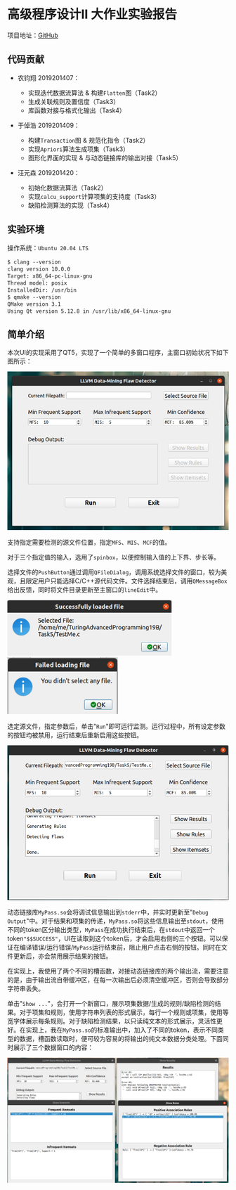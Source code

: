 # 高级程序设计II 大作业实验报告

项目地址：[GitHub](https://github.com/zhuohaoyu/TuringAdvancedProgramming19B)

## 代码贡献

+ 农钧翔 2019201407：
    + 实现迭代数据流算法 & 构建``Flatten``图（Task2）
    + 生成关联规则及置信度（Task3）
    + 库函数对接与格式化输出（Task4）

+ 于倬浩 2019201409：
    + 构建``Transaction``图 & 规范化指令（Task2）
    + 实现``Apriori``算法生成项集（Task3）
    + 图形化界面的实现 & 与动态链接库的输出对接（Task5）

+ 汪元森 2019201420：
    + 初始化数据流算法（Task2）
    + 实现``calcu_support``计算项集的支持度（Task3）
    + 缺陷检测算法的实现（Task4）

## 实验环境

操作系统：``Ubuntu 20.04 LTS``

```shell
$ clang --version                 
clang version 10.0.0
Target: x86_64-pc-linux-gnu
Thread model: posix
InstalledDir: /usr/bin
$ qmake --version
QMake version 3.1
Using Qt version 5.12.8 in /usr/lib/x86_64-linux-gnu
```

## 简单介绍

本次UI的实现采用了QT5，实现了一个简单的多窗口程序，主窗口初始状况下如下图所示：

<img src="README.assets/Screenshot from 2020-06-11 13-35-19.png" alt="Screenshot from 2020-06-11 13-35-19" style="zoom: 90%;" />

支持指定需要检测的源文件位置，指定``MFS``、``MIS``、``MCF``的值。

对于三个指定值的输入，选用了``spinbox``，以便控制输入值的上下界、步长等。

选择文件的``PushButton``通过调用``QFileDialog``，调用系统选择文件的窗口，较为美观，且限定用户只能选择C/C++源代码文件。文件选择结束后，调用``QMessageBox``给出反馈，同时将文件目录更新至主窗口的`lineEdit`中。

<img src="README.assets/Screenshot from 2020-06-11 13-36-13.png" alt="Screenshot from 2020-06-11 13-36-13" style="zoom: 75%;" />         <img src="README.assets/Screenshot from 2020-06-11 13-36-37.png" alt="Screenshot from 2020-06-11 13-36-37" style="zoom: 80%;" />



选定源文件，指定参数后，单击"``Run``"即可运行监测。运行过程中，所有设定参数的按钮均被禁用，运行结束后重新启用这些按钮。

<img src="README.assets/Screenshot from 2020-06-11 13-37-30.png" alt="Screenshot from 2020-06-11 13-37-30" style="zoom: 70%;" />



动态链接库``MyPass.so``会将调试信息输出到``stderr``中，并实时更新至"``Debug Output``"中。对于结果和项集的传递，``MyPass.so``将这些信息输出至``stdout``，使用不同的token区分输出类型，``MyPass``在成功执行结束后，在``stdout``中返回一个token``"$$SUCCESS"``，UI在读取到这个token后，才会启用右侧的三个按钮。可以保证在编译错误/运行错误/``MyPass``运行结束前，阻止用户点击右侧的按钮。同时在文件更新后，亦会禁用展示结果的按钮。

在实现上，我使用了两个不同的槽函数，对接动态链接库的两个输出流，需要注意的是，由于输出流自带缓冲区，在每一次输出后必须清空缓冲区，否则会导致部分字符串丢失。

单击"``Show ...``"，会打开一个新窗口，展示项集数据/生成的规则/缺陷检测的结果。对于项集和规则，使用字符串列表的形式展示，每行一个规则或项集，使用等宽字体展示每条规则。对于缺陷检测结果，以只读纯文本的形式展示，灵活性更好。在实现上，我在`MyPass.so`的标准输出中，加入了不同的token，表示不同类型的数据，槽函数读取时，便可较为容易的将输出的纯文本数据分类处理。下面同时展示了三个数据窗口的内容：

<img src="README.assets/Screenshot from 2020-06-11 13-46-34-1591858622161.png" alt="Screenshot from 2020-06-11 13-46-34" style="zoom: 95%;" />